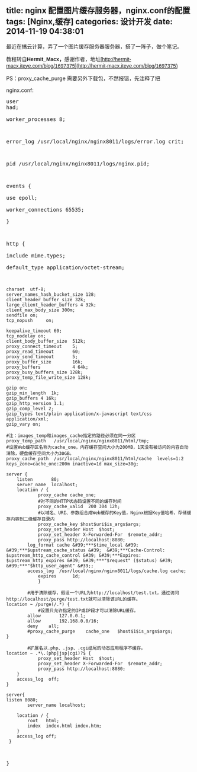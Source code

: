title: nginx 配置图片缓存服务器，nginx.conf的配置
tags: [Nginx,缓存]
categories: 设计开发
date: 2014-11-19 04:38:01
---

<span style="white-space:pre"></span>最近在搞云计算，弄了一个图片缓存服务器服务器，搭了一阵子，做个笔记。

<span style="white-space:pre"></span>教程转自<span style="font-family:Helvetica,Tahoma,Arial,sans-serif; line-height:18px; text-align:center">**Hermit_Macx，**</span><span style="font-family:Helvetica,Tahoma,Arial,sans-serif; line-height:18px; text-align:center">感谢作者，地址[http://hermit-macx.iteye.com/blog/1697375](http://hermit-macx.iteye.com/blog/1697375)</span>

<span style="white-space:pre"></span>PS：proxy_cache_purge 需要另外下载包，不然报错，先注释了把

<!--more-->

<span style="white-space:pre"></span>nginx.conf:

<span style="white-space:pre"></span><pre name="code" class="delphi">user  had;  
worker_processes  8;  

error_log  /usr/local/nginx/nginx8011/logs/error.log crit;  

pid  /usr/local/nginx/nginx8011/logs/nginx.pid;  

events {  
    use epoll;  
    worker_connections  65535;  
}  

http {  
    include       mime.types;  
    default_type  application/octet-stream;  

    charset  utf-8;            
    server_names_hash_bucket_size 128;     
    client_header_buffer_size 32k;     
    large_client_header_buffers 4 32k;     
    client_max_body_size 300m;            
    sendfile on;     
    tcp_nopush     on;  

    keepalive_timeout 60;  
    tcp_nodelay on;      
    client_body_buffer_size  512k;     
    proxy_connect_timeout    5;     
    proxy_read_timeout       60;     
    proxy_send_timeout       5;     
    proxy_buffer_size        16k;     
    proxy_buffers            4 64k;     
    proxy_busy_buffers_size 128k;     
    proxy_temp_file_write_size 128k;      

    gzip on;     
    gzip_min_length  1k;     
    gzip_buffers 4 16k;     
    gzip_http_version 1.1;     
    gzip_comp_level 2;     
    gzip_types text/plain application/x-javascript text/css application/xml;     
    gzip_vary on;  

    #注：images_temp和images_cache指定的路径必须在同一分区  
    proxy_temp_path   /usr/local/nginx/nginx8011/html/tmp;  
    #设置Web缓存区名称为cache_one，内存缓存空间大小为200MB，1天没有被访问的内容自动清除，硬盘缓存空间大小为30GB。  
    proxy_cache_path  /usr/local/nginx/nginx8011/html/cache  levels=1:2   keys_zone=cache_one:200m inactive=1d max_size=30g;  

    server {  
        listen       80;  
        server_name  localhost;  
        location / {  
                proxy_cache cache_one;  
                #对不同的HTTP状态码设置不同的缓存时间  
                proxy_cache_valid  200 304 12h;  
                #以域名、URI、参数组合成Web缓存的Key值，Nginx根据Key值哈希，存储缓存内容到二级缓存目录内  
                proxy_cache_key $host$uri$is_args$args;  
                proxy_set_header Host  $host;  
                proxy_set_header X-Forwarded-For  $remote_addr;  
                proxy_pass http://localhost:8080;  
            log_format cache &#39;***$time_local &#39;  &#39;***$upstream_cache_status &#39;  &#39;***Cache-Control: $upstream_http_cache_control &#39; &#39;***Expires: $upstream_http_expires &#39; &#39;***"$request" ($status) &#39; &#39;***"$http_user_agent" &#39;;  
            access_log  /usr/local/nginx/nginx8011/logs/cache.log cache;  
                expires      1d;  
                }  

            #用于清除缓存，假设一个URL为http://localhost/test.txt，通过访问http://localhost/purge/test.txt就可以清除该URL的缓存。  
    location ~ /purge(/.*) {  
                #设置只允许指定的IP或IP段才可以清除URL缓存。  
            allow       127.0.0.1;  
            allow       192.168.0.0/16;  
            deny    all;  
            #proxy_cache_purge    cache_one   $host$1$is_args$args;  
    }   

            #扩展名以.php、.jsp、.cgi结尾的动态应用程序不缓存。  
    location ~ .*\.(php|jsp|cgi)?$ {  
                proxy_set_header Host  $host;  
                proxy_set_header X-Forwarded-For  $remote_addr;  
                proxy_pass http://localhost:8080;  
        }  
        access_log  off;  
    }  

    server{  
    listen 8080;   
            server_name localhost;   

        location / {
            root   html;
            index  index.html index.htm;
        }
        access_log off;  
     }  
}  </pre>